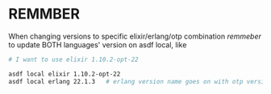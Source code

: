 # REMMBER

When changing versions to specific elixir/erlang/otp combination *remmeber* to update BOTH languages' version on asdf local, like

``` bash
# I want to use elixir 1.10.2-opt-22

asdf local elixir 1.10.2-opt-22
asdf local erlang 22.1.3   # erlang version name goes on with otp version
```
